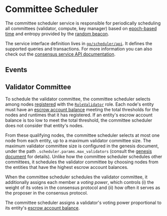# Committee Scheduler

The committee scheduler service is responsible for periodically scheduling all
committees (validator, compute, key manager) based on [epoch-based time] and
entropy provided by the [random beacon].

The service interface definition lives in [`go/scheduler/api`]. It defines the
supported queries and transactions. For more information you can also check out
the [consensus service API documentation].

<!-- markdownlint-disable line-length -->
[epoch-based time]: epochtime.md
[random beacon]: beacon.md
[`go/scheduler/api`]: https://github.com/oasisprotocol/oasis-core/tree/master/go/scheduler/api
[consensus service API documentation]: https://pkg.go.dev/github.com/oasisprotocol/oasis-core/go/scheduler/api?tab=doc
<!-- markdownlint-enable line-length -->

## Events

## Validator Committee

To schedule the validator committee, the committee scheduler selects among
nodes [registered] with the [`RoleValidator`] role.
Each node's entity must have an [escrow account balance] meeting the total
thresholds for the nodes and runtimes that it has registered.
If an entity's escrow account balance is too low to meet the total threshold,
the committee scheduler does not consider that entity's nodes.

From these qualifying nodes, the committee scheduler selects at most one node
from each entity, up to a maximum validator committee size.
The maximum validator committee size is configured in the genesis document,
under the path `.scheduler.params.max_validators` (consult the [genesis
document] for details).
Unlike how the committee scheduler schedules other committees, it schedules the
validator committee by choosing nodes from the entities that have the highest
escrow account balances.

When the committee scheduler schedules the validator committee, it additionally
assigns each member a _voting power_, which controls (i) the weight of its
votes in the consensus protocol and (ii) how often it serves as the proposer in
the consensus protocol.

The committee scheduler assigns a validator's voting power proportional to its
entity's [escrow account balance].

<!-- markdownlint-disable line-length -->
[registered]: registry.md#register-node
[`RoleValidator`]: https://pkg.go.dev/github.com/oasisprotocol/oasis-core/go/common/node?tab=doc#RoleValidator
[escrow account balance]: staking.md#escrow
[genesis document]:
  https://github.com/oasisprotocol/docs/blob/main/docs/node/genesis-doc.md#committee-scheduler
<!-- markdownlint-enable line-length -->
